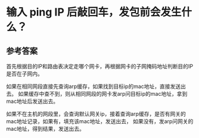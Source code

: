 # 输入 ping IP 后敲回车，发包前会发生什么？


## 参考答案

首先根据目的IP和路由表决定走哪个网卡，再根据网卡的子网掩码地址判断目的IP是否在子网内。

如果在相同网段直接先查询arp缓存，如果找到目标ip的mac地址，直接发送出去。
如果缓存中查不到，则从相同网段的网卡发arp问目标ip的mac地址，拿到mac地址后发送出去。

如果不在主机的网段里，会查询默认网关ip，接着查询arp缓存，是否有网关的mac地址记录，如果有，填充该mac地址，发送出去，
如果没有，发arp问网关的mac地址，得到结果，发送出去。
